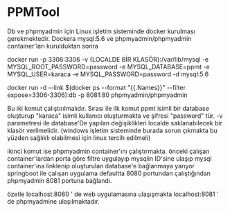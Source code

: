 # PPMTool

Db ve phpmyadmin için
Linux işletim sisteminde docker kurulması gerekmektedir.
Dockera mysql:5.6 ve phpmyadmin/phpmyadmin container'ları kurulduktan sonra

docker run -p 3306:3306 -v {LOCALDE BİR KLASÖR}:/var/lib/mysql -e MYSQL_ROOT_PASSWORD=password -e MYSQL_DATABASE=ppmt -e MYSQL_USER=karaca -e MYSQL_PASSWORD=password -d mysql:5.6

docker run -d --link $(docker ps --format "{{.Names}}" --filter expose=3306-3306):db -p 8081:80 phpmyadmin/phpmyadmin

Bu iki komut çalıştırılmalıdır.
Sırası ile 
ilk komut ppmt isimli bir database oluşturup "karaca" isimli kullanıcı oluşturmakta ve şifresi "password" tür.
-v parametresi ile database'De yapılan değişiklikleri localde saklanabilecek bir klasör verilmelidir.
(windows işletim sisteminde burada sorun çıkmakta bu yüzden sağlıklı olabilmesi için linux tercih edilmeli)

ikinci komut ise phpmyadmin container'ını çalıştırmakta. önceki çalışan container'lardan porta göre filtre uygulayıp mysqlin
ID'sine ulaşıp mysql container'ına linklenip oluşturulan database'e bağlanmaya yarıyor
springboot ile çalışan uygulama defaultta 8080 portundan çalıştığından phpmyadmin 8081 portuna bağlandı.

özetle
localhost:8080 ' de web uygulamasına ulaşışmakta
localhost:8081 ' de phpmyadmine ulaşılmaktadır.
